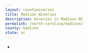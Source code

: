 ```yaml
---
layout: countywineries
title: Madison Wineries
description: Wineries in Madison NC
permalink: /north-carolina/madison/
county: madison
state: nc
---
```

-
